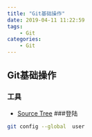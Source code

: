 ```yaml
---
title: "Git基础操作"
date: 2019-04-11 11:22:59
tags:
    - Git
categories:
    - Git
---
```

## Git基础操作

### 工具
- [Source Tree](https://www.sourcetreeapp.com/)
###登陆
```bash
git config --global  user
```
